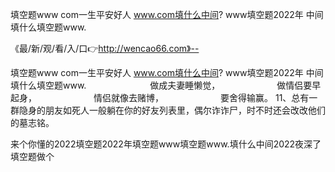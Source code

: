 填空题www com一生平安好人
www.com填什么中间?
www填空题2022年
中间填什么填空题www.


《最/新/观/看/入/口👉http://wencao66.com》--

填空题www com一生平安好人
www.com填什么中间?
www填空题2022年
中间填什么填空题www.
　　　　　　　做成夫妻睡懒觉，　　　　　　　做情侣要早起身，　　　　　　　情侣就像去赌博，　　　　　　　要舍得输赢。
	11、总有一群隐身的朋友如死人一般躺在你的好友列表里，偶尔诈诈尸，时不时还会改改他们的墓志铭。





来个你懂的2022填空题2022年填空题www填空题www.填什么中间2022夜深了填空题做个
